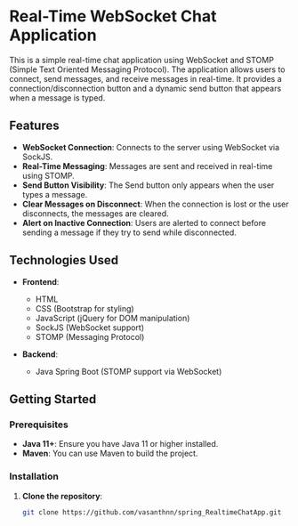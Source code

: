 # Real-Time WebSocket Chat Application

This is a simple real-time chat application using WebSocket and STOMP (Simple Text Oriented Messaging Protocol). The application allows users to connect, send messages, and receive messages in real-time. It provides a connection/disconnection button and a dynamic send button that appears when a message is typed.

## Features

- **WebSocket Connection**: Connects to the server using WebSocket via SockJS.
- **Real-Time Messaging**: Messages are sent and received in real-time using STOMP.
- **Send Button Visibility**: The Send button only appears when the user types a message.
- **Clear Messages on Disconnect**: When the connection is lost or the user disconnects, the messages are cleared.
- **Alert on Inactive Connection**: Users are alerted to connect before sending a message if they try to send while disconnected.

## Technologies Used

- **Frontend**: 
  - HTML
  - CSS (Bootstrap for styling)
  - JavaScript (jQuery for DOM manipulation)
  - SockJS (WebSocket support)
  - STOMP (Messaging Protocol)

- **Backend**: 
  - Java Spring Boot (STOMP support via WebSocket)

## Getting Started

### Prerequisites

- **Java 11+**: Ensure you have Java 11 or higher installed.
- **Maven**: You can use Maven to build the project.

### Installation

1. **Clone the repository**:
   ```bash
   git clone https://github.com/vasanthnn/spring_RealtimeChatApp.git
